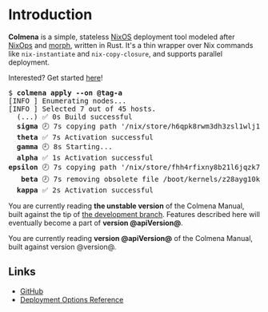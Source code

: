 # Introduction

**Colmena** is a simple, stateless [NixOS](https://nixos.org) deployment tool modeled after [NixOps](https://github.com/NixOS/nixops) and [morph](https://github.com/DBCDK/morph), written in Rust.
It's a thin wrapper over Nix commands like `nix-instantiate` and `nix-copy-closure`, and supports parallel deployment.

Interested? Get started [here](tutorial)!

<pre><div class="hljs">$ <b>colmena apply --on @tag-a</b>
[INFO ] Enumerating nodes...
[INFO ] Selected 7 out of 45 hosts.
  (...) ✅ 0s Build successful
  <b>sigma</b> 🕗 7s copying path '/nix/store/h6qpk8rwm3dh3zsl1wlj1jharzf8aw9f-unit-haigha-agent.service' to 'ssh://root@sigma.redacted'...
  <b>theta</b> ✅ 7s Activation successful
  <b>gamma</b> 🕘 8s Starting...
  <b>alpha</b> ✅ 1s Activation successful
<b>epsilon</b> 🕗 7s copying path '/nix/store/fhh4rfixny8b21l6jqzk7nqwxva5k20h-nixos-system-epsilon-20.09pre-git' to 'ssh://root@epsilon.redacted'...
   <b>beta</b> 🕗 7s removing obsolete file /boot/kernels/z28ayg10kpnlrz0s2qrb9pzv82lc20s2-initrd-linux-5.4.89-initrd
  <b>kappa</b> ✅ 2s Activation successful
</div></pre>

<!-- UNSTABLE_BEGIN -->
You are currently reading **the unstable version** of the Colmena Manual, built against the tip of [the development branch](https://github.com/zhaofengli/colmena).
Features described here will eventually become a part of **version @apiVersion@**.
<!-- UNSTABLE_END -->

<!-- STABLE_BEGIN -->
You are currently reading **version @apiVersion@** of the Colmena Manual, built against version @version@.
<!-- STABLE_END -->

## Links

- [GitHub](https://github.com/zhaofengli/colmena)
- [Deployment Options Reference](reference/deployment.md)
